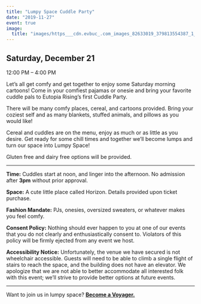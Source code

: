 ```yaml
---
title: "Lumpy Space Cuddle Party"
date: "2019-11-27"
event: true
image:
  title: "images/https___cdn.evbuc_.com_images_82633019_379813554387_1_original.jpg"
---
```


## Saturday, December 21  
12:00 PM – 4:00 PM

Let’s all get comfy and get together to enjoy some Saturday morning cartoons! Come in your comfiest pajamas or onesie and bring your favorite cuddle pals to Eutopia Rising’s first Cuddle Party.

There will be many comfy places, cereal, and cartoons provided. Bring your coziest self and as many blankets, stuffed animals, and pillows as you would like!

Cereal and cuddles are on the menu, enjoy as much or as little as you desire. Get ready for some chill times and together we’ll become lumps and turn our space into Lumpy Space!

Gluten free and dairy free options will be provided.

* * *

**Time:** Cuddles start at noon, and linger into the afternoon. No admission after **3pm** without prior approval.

**Space:** A cute little place called Horizon. Details provided upon ticket purchase.

**Fashion Mandate:** PJs, onesies, oversized sweaters, or whatever makes you feel comfy.

**Consent Policy:** Nothing should ever happen to you at one of our events that you do not clearly and enthusiastically consent to. Violators of this policy will be firmly ejected from any event we host.

**Accessibility Notice:** Unfortunately, the venue we have secured is not wheelchair accessible. Guests will need to be able to climb a single flight of stairs to reach the space, and the building does not have an elevator. We apologize that we are not able to better accommodate all interested folk with this event; we’ll strive to provide better options at future events.

* * *

Want to join us in lumpy space? **[Become a Voyager.](https://eutopia-rising.org/apply/)**
